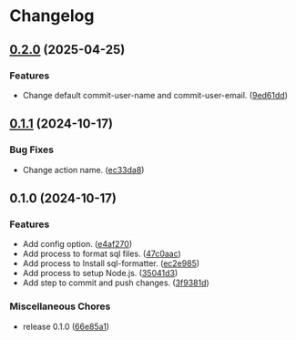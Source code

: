 # Changelog

## [0.2.0](https://github.com/ryohidaka/action-sql-format/compare/v0.1.1...v0.2.0) (2025-04-25)


### Features

* Change default commit-user-name and commit-user-email. ([9ed61dd](https://github.com/ryohidaka/action-sql-format/commit/9ed61dd4ba82fc7de686634ba6f84a04ed2ba8d8))

## [0.1.1](https://github.com/ryohidaka/action-sql-format/compare/v0.1.0...v0.1.1) (2024-10-17)


### Bug Fixes

* Change action name. ([ec33da8](https://github.com/ryohidaka/action-sql-format/commit/ec33da89d5729b6bc5ac1875f9e6b66df3b4e544))

## 0.1.0 (2024-10-17)


### Features

* Add config option. ([e4af270](https://github.com/ryohidaka/action-sql-format/commit/e4af270d3b207393a778aa71ee8889a6617b5b02))
* Add process to format sql files. ([47c0aac](https://github.com/ryohidaka/action-sql-format/commit/47c0aac9b6b00ac9a3ea6020d50ed8fdc82f5a92))
* Add process to Install sql-formatter. ([ec2e985](https://github.com/ryohidaka/action-sql-format/commit/ec2e985f6266d149191e1e55979fbe67a1d31355))
* Add process to setup Node.js. ([35041d3](https://github.com/ryohidaka/action-sql-format/commit/35041d393a9806320e71606ed8a247254f9e05a0))
* Add step to commit and push changes. ([3f9381d](https://github.com/ryohidaka/action-sql-format/commit/3f9381d556db7e35a6e55fac8ec54be9a7c8b8cb))


### Miscellaneous Chores

* release 0.1.0 ([66e85a1](https://github.com/ryohidaka/action-sql-format/commit/66e85a1025a26c911c88b01e1cb61b1494c7aae2))
